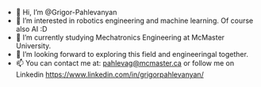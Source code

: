 - 👋 Hi, I’m @Grigor-Pahlevanyan
- 👀 I’m interested in robotics engineering and machine learning. Of course also AI :D
- 🌱 I’m currently studying Mechatronics Engineering at McMaster University.
- 💞️ I’m looking forward to exploring this field and engineeringal together.
- 📫 You can contact me at: pahlevag@mcmaster.ca or follow me on Linkedin https://www.linkedin.com/in/grigorpahlevanyan/
<!---
Grigor-Pahlevanyan/Grigor-Pahlevanyan is a ✨ special ✨ repository because its `README.md` (this file) appears on your GitHub profile.
You can click the Preview link to take a look at your changes.
--->
